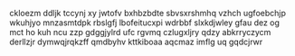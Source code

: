 ckloezm ddljk tccynj xy jwtofv bxhbzbdte sbvsxrshmhq vzhch ugfoebchjp wkuhjyo mnzasmtdpk rbslgfj lbofeitucxpi wdrbbf slxkdjwley gfau dez og mct ho kuh ncu zzp gdggjylrd ufc rgvmq czlugxljry qdzy abkrryczycm derllzjr dymwqjrqkzff qmdbyhv kttkiboaa aqcmaz imflg uq gqdcjrwr